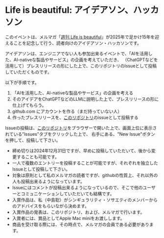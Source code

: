 # Life is beautiful: アイデアソン、ハッカソン

このイベントは、メルマガ「[週刊 Life is beautiful](https://www.mag2.com/m/0001323030)」が2025年で足かけ15年を迎えることを記念して行う、読者向けのアイデアソン・ハッカソンです。

アイデアソンは、エンジニアでない人も参加出来るイベントで、「AIを活用した、AI-nativeな製品やサービス」の企画を考えていただき、
（ChatGPTなどを活用して）プレスリリースの形にした上で、このリポジトリのIssueとして投稿していただくものです。

以下が手順です。

1. 「AIを活用した、AI-nativeな製品やサービス」の企画を考える
2. そのアイデアをChatGPTなどのLLMに説明した上で、プレスリリースの形に仕上げてもらう。
3. github.com にアカウントを作る（まだ持っていない人）
4. 作ったプレスリリースを、[このリポジトリ](https://github.com/snakajima/life-is-beautiful)のissueとして投稿する

Issueの投稿は、[このリポジトリ](https://github.com/snakajima/life-is-beautiful)をブラウザーで開いた上で、画面上位に表示されている"Issues"タブをクリックした上で、
右手にある、"New Issue"ボタンを押して、投稿して下さい。

- 締め切りは2024年12月31日ですが、早めに投稿していただいて、後から変更することも可能です。
- 一人で複数のエントリーを投稿することが可能ですが、それぞれを独立したIssueとして投稿して下さい。
- 対象は原則として私のメルマガの読者ですが、githubの性質上、それ以外の人も投稿出来るようになっています。
- Issueにはコメントが投稿出来るようになっているので、そこで他のユーザーとコミュニケーションしていただいても結構です。
- 入賞作品は、私（中島聡）がシンギュラリティ・ソサエティのメンバーからのアドバイスをもらいながら決めます。
- 入賞作品の発表は、このリポジトリ、および、メルマガで行います。
- 入賞者には、賞品としてApple Mac miniをお渡しします。
- 商品を受け取る際には、その時点で、メルマガの会員である必要があります。




